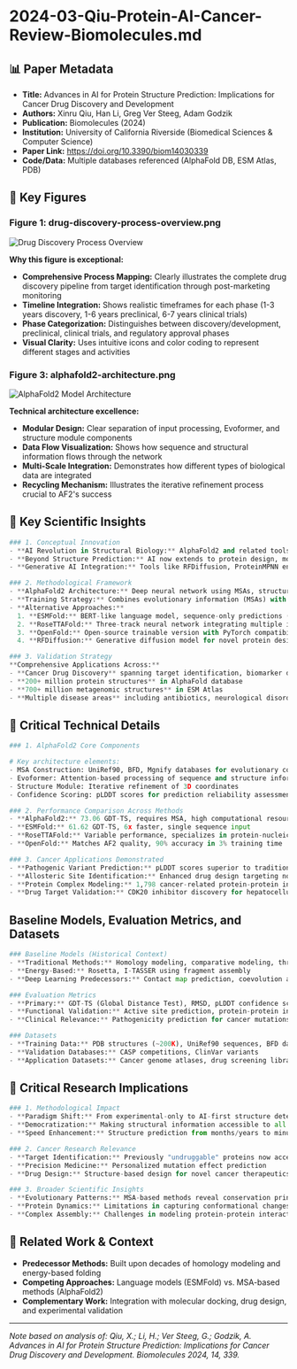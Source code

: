 # 2024-03-Qiu-Protein-AI-Cancer-Review-Biomolecules.md

## 📊 Paper Metadata
- **Title:** Advances in AI for Protein Structure Prediction: Implications for Cancer Drug Discovery and Development
- **Authors:** Xinru Qiu, Han Li, Greg Ver Steeg, Adam Godzik
- **Publication:** Biomolecules (2024)
- **Institution:** University of California Riverside (Biomedical Sciences & Computer Science)
- **Paper Link:** https://doi.org/10.3390/biom14030339
- **Code/Data:** Multiple databases referenced (AlphaFold DB, ESM Atlas, PDB)

## 🎨 Key Figures

### Figure 1: drug-discovery-process-overview.png
![Drug Discovery Process Overview](../../../paper-figures/drug-discovery-process-overview.png)

**Why this figure is exceptional:**
- **Comprehensive Process Mapping:** Clearly illustrates the complete drug discovery pipeline from target identification through post-marketing monitoring
- **Timeline Integration:** Shows realistic timeframes for each phase (1-3 years discovery, 1-6 years preclinical, 6-7 years clinical trials)
- **Phase Categorization:** Distinguishes between discovery/development, preclinical, clinical trials, and regulatory approval phases
- **Visual Clarity:** Uses intuitive icons and color coding to represent different stages and activities

### Figure 3: alphafold2-architecture.png
![AlphaFold2 Model Architecture](../../../paper-figures/alphafold2-architecture.png)

**Technical architecture excellence:**
- **Modular Design:** Clear separation of input processing, Evoformer, and structure module components
- **Data Flow Visualization:** Shows how sequence and structural information flows through the network
- **Multi-Scale Integration:** Demonstrates how different types of biological data are integrated
- **Recycling Mechanism:** Illustrates the iterative refinement process crucial to AF2's success

## 🔄 Key Scientific Insights

```python
### 1. Conceptual Innovation
- **AI Revolution in Structural Biology:** AlphaFold2 and related tools have effectively solved the decades-old protein folding problem by predicting 3D structures from sequence alone
- **Beyond Structure Prediction:** AI now extends to protein design, molecular docking, and drug-target interaction prediction
- **Generative AI Integration:** Tools like RFDiffusion, ProteinMPNN enable de novo protein design with desired functions

### 2. Methodological Framework
- **AlphaFold2 Architecture:** Deep neural network using MSAs, structural databases, and iterative refinement
- **Training Strategy:** Combines evolutionary information (MSAs) with experimental structures from PDB
- **Alternative Approaches:**
  1. **ESMFold:** BERT-like language model, sequence-only predictions (61.62 GDT-TS)
  2. **RoseTTAFold:** Three-track neural network integrating multiple information types
  3. **OpenFold:** Open-source trainable version with PyTorch compatibility
  4. **RFDiffusion:** Generative diffusion model for novel protein design

### 3. Validation Strategy
**Comprehensive Applications Across:**
- **Cancer Drug Discovery** spanning target identification, biomarker discovery, and therapeutic design
- **200+ million protein structures** in AlphaFold database
- **700+ million metagenomic structures** in ESM Atlas
- **Multiple disease areas** including antibiotics, neurological disorders, and infectious diseases
```

## 🔬 Critical Technical Details
```python
### 1. AlphaFold2 Core Components

# Key architecture elements:
- MSA Construction: UniRef90, BFD, Mgnify databases for evolutionary context
- Evoformer: Attention-based processing of sequence and structure information
- Structure Module: Iterative refinement of 3D coordinates
- Confidence Scoring: pLDDT scores for prediction reliability assessment

### 2. Performance Comparison Across Methods
- **AlphaFold2:** 73.06 GDT-TS, requires MSA, high computational resources
- **ESMFold:** 61.62 GDT-TS, 6x faster, single sequence input
- **RoseTTAFold:** Variable performance, specializes in protein-nucleic acid complexes
- **OpenFold:** Matches AF2 quality, 90% accuracy in 3% training time

### 3. Cancer Applications Demonstrated
- **Pathogenic Variant Prediction:** pLDDT scores superior to traditional stability predictors
- **Allosteric Site Identification:** Enhanced drug design targeting non-active sites
- **Protein Complex Modeling:** 1,798 cancer-related protein-protein interactions mapped
- **Drug Target Validation:** CDK20 inhibitor discovery for hepatocellular carcinoma
```

## Baseline Models, Evaluation Metrics, and Datasets
```python
### Baseline Models (Historical Context)
- **Traditional Methods:** Homology modeling, comparative modeling, threading
- **Energy-Based:** Rosetta, I-TASSER using fragment assembly
- **Deep Learning Predecessors:** Contact map prediction, coevolution analysis

### Evaluation Metrics
- **Primary:** GDT-TS (Global Distance Test), RMSD, pLDDT confidence scores
- **Functional Validation:** Active site prediction, protein-protein interaction accuracy
- **Clinical Relevance:** Pathogenicity prediction for cancer mutations

### Datasets
- **Training Data:** PDB structures (~200K), UniRef90 sequences, BFD database
- **Validation Databases:** CASP competitions, ClinVar variants
- **Application Datasets:** Cancer genome atlases, drug screening libraries
```

## 💭 Critical Research Implications
```python
### 1. Methodological Impact
- **Paradigm Shift:** From experimental-only to AI-first structure determination
- **Democratization:** Making structural information accessible to all biologists
- **Speed Enhancement:** Structure prediction from months/years to minutes/hours

### 2. Cancer Research Relevance
- **Target Identification:** Previously "undruggable" proteins now accessible
- **Precision Medicine:** Personalized mutation effect prediction
- **Drug Design:** Structure-based design for novel cancer therapeutics

### 3. Broader Scientific Insights
- **Evolutionary Patterns:** MSA-based methods reveal conservation principles
- **Protein Dynamics:** Limitations in capturing conformational changes
- **Complex Assembly:** Challenges in modeling protein-protein interactions
```

## 🔗 Related Work & Context
- **Predecessor Methods:** Built upon decades of homology modeling and energy-based folding
- **Competing Approaches:** Language models (ESMFold) vs. MSA-based methods (AlphaFold2)
- **Complementary Work:** Integration with molecular docking, drug design, and experimental validation

---
*Note based on analysis of: Qiu, X.; Li, H.; Ver Steeg, G.; Godzik, A. Advances in AI for Protein Structure Prediction: Implications for Cancer Drug Discovery and Development. Biomolecules 2024, 14, 339.*
